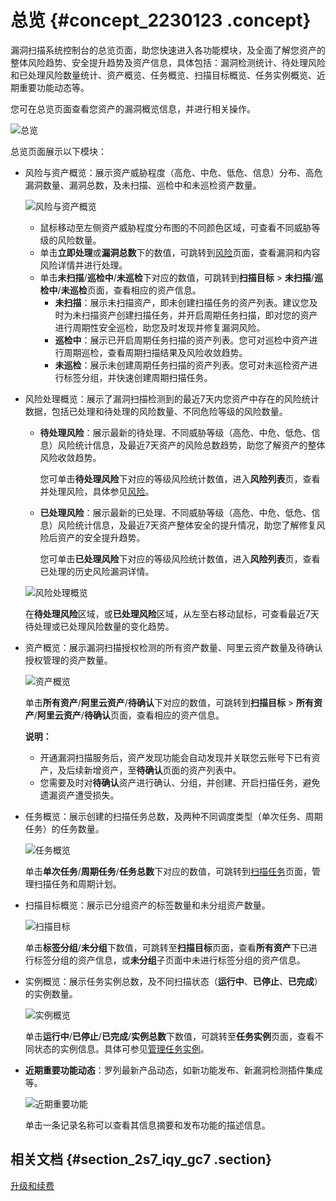 # 总览 {#concept_2230123 .concept}

漏洞扫描系统控制台的总览页面，助您快速进入各功能模块，及全面了解您资产的整体风险趋势、安全提升趋势及资产信息，具体包括：漏洞检测统计、待处理风险和已处理风险数量统计、资产概览、任务概览、扫描目标概览、任务实例概览、近期重要功能动态等。

您可在总览页面查看您资产的漏洞概览信息，并进行相关操作。

![总览](http://static-aliyun-doc.oss-cn-hangzhou.aliyuncs.com/assets/img/1721289/156888420660472_zh-CN.png)

总览页面展示以下模块：

-   风险与资产概览：展示资产威胁程度（高危、中危、低危、信息）分布、高危漏洞数量、漏洞总数，及未扫描、巡检中和未巡检资产数量。

    ![风险与资产概览](http://static-aliyun-doc.oss-cn-hangzhou.aliyuncs.com/assets/img/1721289/156888420660473_zh-CN.png)

    -   鼠标移动至左侧资产威胁程度分布图的不同颜色区域，可查看不同威胁等级的风险数量。
    -   单击**立即处理**或**漏洞总数**下的数值，可跳转到[风险](cn.zh-CN/用户指南/风险.md#)页面，查看漏洞和内容风险详情并进行处理。
    -   单击**未扫描**/**巡检中**/**未巡检**下对应的数值，可跳转到**扫描目标** \> **未扫描**/**巡检中**/**未巡检**页面，查看相应的资产信息。
        -   **未扫描**：展示未扫描资产，即未创建扫描任务的资产列表。建议您及时为未扫描资产创建扫描任务，并开启周期任务扫描，即对您的资产进行周期性安全巡检，助您及时发现并修复漏洞风险。
        -   **巡检中**：展示已开启周期任务扫描的资产列表。您可对巡检中资产进行周期巡检，查看周期扫描结果及风险收敛趋势。
        -   **未巡检**：展示未创建周期任务扫描的资产列表。您可对未巡检资产进行标签分组，并快速创建周期扫描任务。
-   风险处理概览：展示了漏洞扫描检测到的最近7天内您资产中存在的风险统计数据，包括已处理和待处理的风险数量、不同危险等级的风险数量。

    -   **待处理风险**：展示最新的待处理、不同威胁等级（高危、中危、低危、信息）风险统计信息，及最近7天资产的风险总数趋势，助您了解资产的整体风险收敛趋势。

        您可单击**待处理风险**下对应的等级风险统计数值，进⼊**风险列表**页，查看并处理风险，具体参见[风险](cn.zh-CN/用户指南/风险.md#)。

    -   **已处理风险**：展示最新的已处理、不同威胁等级（高危、中危、低危、信息）风险统计信息，及最近7天资产整体安全的提升情况，助您了解修复风险后资产的安全提升趋势。

        您可单击**已处理风险**下对应的等级风险统计数值，进入**风险列表**页，查看已处理的历史风险漏洞详情。

    ![风险处理概览](http://static-aliyun-doc.oss-cn-hangzhou.aliyuncs.com/assets/img/1721289/156888420660481_zh-CN.png)

    在**待处理风险**区域，或**已处理风险**区域，从左至右移动鼠标，可查看最近7天待处理或已处理风险数量的变化趋势。

-   资产概览：展示漏洞扫描授权检测的所有资产数量、阿里云资产数量及待确认授权管理的资产数量。

    ![资产概览](http://static-aliyun-doc.oss-cn-hangzhou.aliyuncs.com/assets/img/1721289/156888420660484_zh-CN.png)

    单击**所有资产**/**阿里云资产**/**待确认**下对应的数值，可跳转到**扫描目标** \> **所有资产**/**阿里云资产**/**待确认**页面，查看相应的资产信息。

    **说明：** 

    -   开通漏洞扫描服务后，资产发现功能会自动发现并关联您云账号下已有资产，及后续新增资产，至**待确认**页面的资产列表中。
    -   您需要及时对**待确认**资产进行确认、分组，并创建、开启扫描任务，避免遗漏资产遭受损失。
-   任务概览：展示创建的扫描任务总数，及两种不同调度类型（单次任务、周期任务）的任务数量。

    ![任务概览](http://static-aliyun-doc.oss-cn-hangzhou.aliyuncs.com/assets/img/1721289/156888420660488_zh-CN.png)

    单击**单次任务**/**周期任务**/**任务总数**下对应的数值，可跳转到[扫描任务](cn.zh-CN/用户指南/扫描任务/管理扫描任务.md#)页面，管理扫描任务和周期计划。

-   扫描目标概览：展示已分组资产的标签数量和未分组资产数量。

    ![扫描目标](http://static-aliyun-doc.oss-cn-hangzhou.aliyuncs.com/assets/img/1721289/156888420760489_zh-CN.png)

    单击**标签分组**/**未分组**下数值，可跳转至**扫描目标**页面，查看**所有资产**下已进行标签分组的资产信息，或**未分组**子页面中未进行标签分组的资产信息。

-   实例概览：展示任务实例总数，及不同扫描状态（**运行中**、**已停止**、**已完成**）的实例数量。

    ![实例概览](http://static-aliyun-doc.oss-cn-hangzhou.aliyuncs.com/assets/img/1721289/156888420760490_zh-CN.png)

    单击**运行中**/**已停止**/**已完成**/**实例总数**下数值，可跳转至**任务实例**页面，查看不同状态的实例信息。具体可参见[管理任务实例](cn.zh-CN/用户指南/扫描任务/管理任务实例.md#)。

-   **近期重要功能动态**：罗列最新产品动态，如新功能发布、新漏洞检测插件集成等。

    ![近期重要功能](http://static-aliyun-doc.oss-cn-hangzhou.aliyuncs.com/assets/img/1721289/156888420760585_zh-CN.png)

    单击一条记录名称可以查看其信息摘要和发布功能的描述信息。


## 相关文档 {#section_2s7_iqy_gc7 .section}

[升级和续费](../../../../cn.zh-CN/产品定价/升级和续费.md#)

